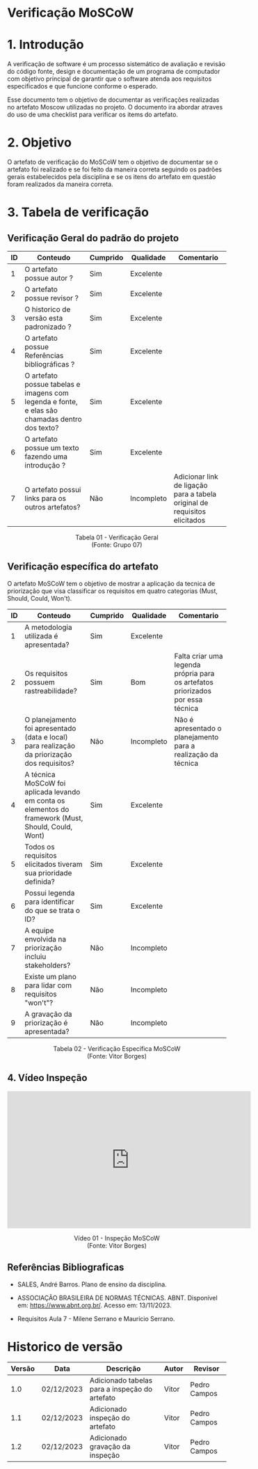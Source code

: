 
# Verificação MoSCoW

# 1. Introdução

A verificação de software é um processo sistemático de avaliação e revisão do código fonte, design e documentação de um programa de computador com objetivo principal de garantir que o software atenda aos requisitos especificados e que funcione conforme o esperado. 

Esse documento tem o objetivo de documentar as verificações realizadas no artefato Moscow utilizadas no projeto. O documento ira abordar atraves do uso de uma checklist para verificar os items do artefato.

# 2. Objetivo

O artefato de verificação do MoSCoW tem o objetivo de documentar se o artefato foi realizado e se foi feito da maneira correta seguindo os padrões gerais estabelecidos pela disciplina e se os itens do artefato em questão foram realizados da maneira correta.

# 3. Tabela de verificação

## Verificação Geral do padrão do projeto

| ID | Conteudo                                                                                      | Cumprido | Qualidade | Comentario |
|----|-----------------------------------------------------------------------------------------------|----------|-----------|------------|
| 1  | O artefato possue autor ?                                                                     | Sim | Excelente | |
| 2  | O artefato possue revisor ?                                                                   | Sim | Excelente | |
| 3  | O historico de versão esta padronizado ?                                                      | Sim | Excelente | |
| 4  | O artefato possue Referências bibliográficas ?                                                | Sim | Excelente | |
| 5  | O artefato possue tabelas e imagens com legenda e fonte, e elas são chamadas dentro dos texto? | Sim | Excelente | |
| 6  | O artefato possue um texto fazendo uma introdução ?                                           | Sim | Excelente | |
| 7  | O artefato possui links para os outros artefatos?                                             | Não | Incompleto | Adicionar link de ligação para a tabela original de requisitos elicitados |

<p align="center">
Tabela 01 - Verificação Geral<br>
(Fonte: Grupo 07)
</p>

## Verificação específica do artefato

O artefato MoSCoW tem o objetivo de mostrar a aplicação da tecnica de priorização que visa classificar os requisitos em quatro categorias (Must, Should, Could, Won't).

| ID | Conteudo                                                              | Cumprido | Qualidade | Comentario |
|----|-----------------------------------------------------------------------|----------|-----------|------------|
| 1 | A metodologia utilizada é apresentada? | Sim | Excelente | |
| 2 | Os requisitos possuem rastreabilidade? | Sim | Bom | Falta criar uma legenda própria para os artefatos priorizados por essa técnica |
| 3 | O planejamento foi apresentado (data e local) para realização da priorização dos requisitos? | Não | Incompleto | Não é apresentado o planejamento para a realização da técnica |
| 4 | A técnica MoSCoW foi aplicada levando em conta os elementos do framework (Must, Should, Could, Wont) | Sim | Excelente | |
| 5 | Todos os requisitos elicitados tiveram sua prioridade definida? | Sim | Excelente | |
| 6 | Possui legenda para identificar do que se trata o ID? | Sim | Excelente | |
| 7 | A equipe envolvida na priorização incluiu stakeholders? | Não | Incompleto | |
| 8 | Existe um plano para lidar com requisitos "won't"? | Não | Incompleto | |
| 9 | A gravação da priorização é apresentada? | Não | Incompleto | |

<p align="center">
Tabela 02 - Verificação Específica MoSCoW<br>
(Fonte: Vitor Borges)
</p>

## 4. Vídeo Inspeção

<iframe width="560" height="315" src="https://www.youtube.com/embed/aZZE_u59Ja8?si=7zNZbKyRAP_KSTVj" title="YouTube video player" frameborder="0" allow="accelerometer; autoplay; clipboard-write; encrypted-media; gyroscope; picture-in-picture; web-share" allowfullscreen></iframe>
<p align="center">
Vídeo 01 - Inspeção MoSCoW<br>
(Fonte: Vitor Borges)
</p>

## Referências Bibliograficas

- SALES, André Barros. Plano de ensino da disciplina.

- ASSOCIAÇÃO BRASILEIRA DE NORMAS TÉCNICAS. ABNT. Disponível em: https://www.abnt.org.br/. Acesso em: 13/11/2023.

- Requisitos Aula 7 - Milene Serrano e Mauricio Serrano.

# Historico de versão

| Versão | Data       | Descrição | Autor               | Revisor |
|--------|------------|-----------|---------------------|---------|
| 1.0    | 02/12/2023 | Adicionado tabelas para a inspeção do artefato | Vitor | Pedro Campos |
| 1.1    | 02/12/2023 | Adicionado inspeção do artefato | Vitor | Pedro Campos |
| 1.2    | 02/12/2023 | Adicionado gravação da inspeção | Vitor | Pedro Campos |